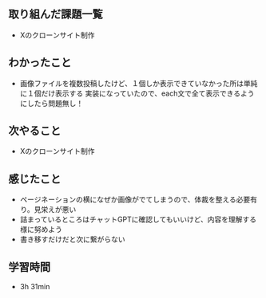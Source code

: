 ## 取り組んだ課題一覧
- Xのクローンサイト制作
## わかったこと
- 画像ファイルを複数投稿したけど、１個しか表示できていなかった所は単純に１個だけ表示する
  実装になっていたので、each文で全て表示できるようにしたら問題無し！
## 次やること
- Xのクローンサイト制作
## 感じたこと
- ページネーションの横になぜか画像がでてしまうので、体裁を整える必要有り。見栄えが悪い
- 詰まっているところはチャットGPTに確認してもいいけど、内容を理解する様に努めよう
- 書き移すだけだと次に繋がらない
## 学習時間
- 3h 31min